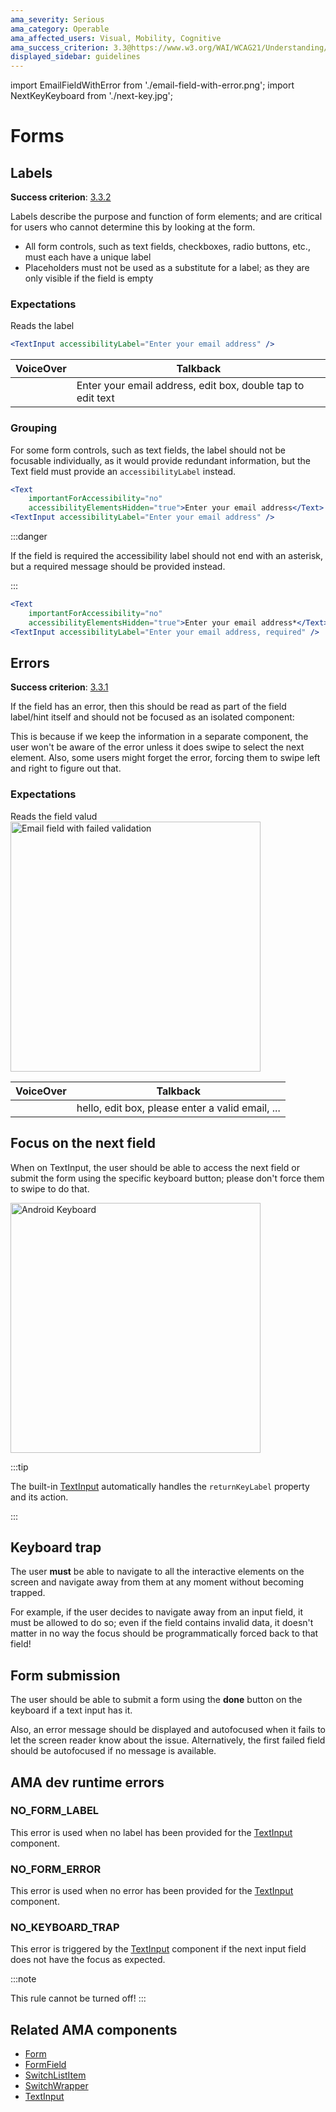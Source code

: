 ```yaml
---
ama_severity: Serious
ama_category: Operable
ama_affected_users: Visual, Mobility, Cognitive
ama_success_criterion: 3.3@https://www.w3.org/WAI/WCAG21/Understanding/input-assistance
displayed_sidebar: guidelines
---
```


import EmailFieldWithError from './email-field-with-error.png';
import NextKeyKeyboard from './next-key.jpg';

# Forms

<AssistiveTechnology name="Assistive Technologies" title="Screen Reader, Keyboard and Switch" />

## Labels

<Critical label  />

**Success criterion**: [3.3.2](https://www.w3.org/WAI/WCAG21/Understanding/labels-or-instructions)

Labels describe the purpose and function of form elements; and are critical for users who cannot determine this by looking at the form.

- All form controls, such as text fields, checkboxes, radio buttons, etc., must each have a unique label
- Placeholders must not be used as a substitute for a label; as they are only visible if the field is empty

### Expectations

<ScreenReader>
    <When title="A form field receives the focus">
        <Then noChildren>Reads the label</Then>
        <And title="Reads the input type" />
    </When>
</ScreenReader>

```jsx
<TextInput accessibilityLabel="Enter your email address" />
```

| VoiceOver | Talkback                                                    |
| --------- | ----------------------------------------------------------- |
|           | Enter your email address, edit box, double tap to edit text |

### Grouping

For some form controls, such as text fields, the label should not be focusable individually, as it would provide redundant information, but the Text field must provide an `accessibilityLabel` instead.

```jsx
<Text
    importantForAccessibility="no"
    accessibilityElementsHidden="true">Enter your email address</Text>
<TextInput accessibilityLabel="Enter your email address" />
```

:::danger

If the field is required the accessibility label should not end with an asterisk, but a required message should be provided instead.

:::

```jsx
<Text
    importantForAccessibility="no"
    accessibilityElementsHidden="true">Enter your email address*</Text>
<TextInput accessibilityLabel="Enter your email address, required" />
```

## Errors

<Serious label  />

**Success criterion**: [3.3.1](https://www.w3.org/WAI/WCAG21/Understanding/error-identification)

If the field has an error, then this should be read as part of the field label/hint itself and should not be focused as an isolated component:

This is because if we keep the information in a separate component, the user won't be aware of the error unless it does swipe to select the next element.
Also, some users might forget the error, forcing them to swipe left and right to figure out that.

### Expectations

<ScreenReader>
    <When title="The user focuses a form field with a failed validation">
        <Then noChildren>Reads the field valud</Then>
        <And title="Reads the input type" />
        <And title="Reads the validation error" />
    </When>
</ScreenReader>

<Padding />

<img src={EmailFieldWithError} width="400" alt="Email field with failed validation" />

<Padding />

| VoiceOver | Talkback                                         |
| --------- | ------------------------------------------------ |
|           | hello, edit box, please enter a valid email, ... |

## Focus on the next field

<Serious label padding />

When on TextInput, the user should be able to access the next field or submit the form using the specific keyboard button; please don't force them to swipe to do that.

<img src={NextKeyKeyboard} width="400" alt="Android Keyboard" />

:::tip

The built-in [TextInput](../components/TextInput) automatically handles the `returnKeyLabel` property and its action.

:::

## Keyboard trap

<Serious label padding />

The user **must** be able to navigate to all the interactive elements on the screen and navigate away from them at any moment without becoming trapped.

For example, if the user decides to navigate away from an input field, it must be allowed to do so; even if the field contains invalid data, it doesn't matter in no way the focus should be programmatically forced back to that field!

## Form submission

<Serious label padding />

The user should be able to submit a form using the **done** button on the keyboard if a text input has it.

Also, an error message should be displayed and autofocused when it fails to let the screen reader know about the issue.
Alternatively, the first failed field should be autofocused if no message is available.

## AMA dev runtime errors

### NO_FORM_LABEL

This error is used when no label has been provided for the [TextInput](../components/TextInput) component.

### NO_FORM_ERROR

This error is used when no error has been provided for the [TextInput](../components/TextInput) component.

### NO_KEYBOARD_TRAP <MustNot />

This error is triggered by the [TextInput](../components/TextInput) component if the next input field does not have the focus as expected.

:::note

This rule cannot be turned off!
:::

## Related AMA components

- [Form](../components/form)
- [FormField](../components/formfield)
- [SwitchListItem](../components/switchlistitem)
- [SwitchWrapper](../components/switchwrapper)
- [TextInput](../components/textinput)
